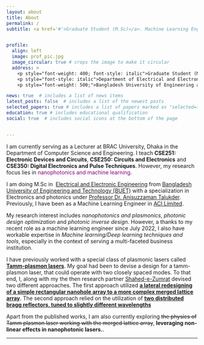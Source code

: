```yaml
---
layout: about
title: About
permalink: /
subtitle: <a href='#'>Graduate Student (M.Sc)</a>. Machine Learning Engineer 


profile:
  align: left
  image: prof_pic.jpg
  image_circular: true # crops the image to make it circular
  address: >
    <p style="font-weight: 400; font-style: italic">Graduate Student (M.Sc) - Electronics and Photonics</p>
    <p style="font-style: italic">Department of Electrical and Electronic Engineering</p>
    <p style="font-weight: 500;">Bangladesh University of Engineering and Technology</p>

news: true  # includes a list of news items
latest_posts: false  # includes a list of the newest posts
selected_papers: true # includes a list of papers marked as "selected={true}"
education: true # includes educational qualification
social: true  # includes social icons at the bottom of the page


---
```


I am currently serving as a Lecturer at BRAC University, Dhaka in the Department of Computer Science and Engineering. I teach **CSE251: Electronic Devices and Circuits**, **CSE250: Circuits and Electronics** and **CSE350: Digital Electronics and Pulse Techniques**. However, my research focus lies in <span style="color:purple;">nanophotonics and machine learning</span>.  

<!-- I am currently looking for graduate positions in labs focusing on **<span style="font-size: 16px;">nanophotonics, active plasmonics and non-linear optics</span>**. For my Master's thesis, I am working on enhancing non-linear optical phenomenon with active plasmonics.   -->

I am doing M.Sc in  [Electrical and Electronic Engineering][EEE-BUET] from [Bangladesh University of Engineering and Technology (BUET)][buet] with a specialization in Electronics and photonics under [Professor Dr. Anisuzzaman Talukder][Anis]. Previously, I have been  as a Machine Learning Engineer in  [ACI Limited][ACI].
 
 My research interest includes _nanophotonics and plasmonics_, _photonic design optimization_ and _photonic inverse design_. However, a thanks to my recent role as a machine learning engineer since July 2022, I also have workable expertise in _Machine learning/Deep learning techniques and tools_, especially in the context of serving a multi-faceted business institution. 

<!-- This interest has driven me to explore the field of ML/DL assisted electromagnetic simulation and modelling.   -->
<!-- My greater goal is to work with enabled photonic computation and photonic devices. To be at the forefront of photonic integrated circuits research, building machine learning optimized devices. -->

I have previously worked with a special class of plasmonic lasers called **[Tamm-plasmon lasers][tamm-laser]**. My goal had been to devise a design for a tamm-plasmon laser, that could operate with two closely spaced modes. To that end, I, along with my the then research partner [Shahed-e-Zumrat][zumrat] devised two different approaches. The first approach utilized **[a lateral redesigning of a simple rectangular nanohole array to a more complex merged lattice array][merged-lattice]**. The second approach relied on the utilization of **[two distributed bragg reflectors, tuned to slightly different wavelengths][dual-dbr-laser]**


Apart from the published works, I am also currently exploring ~~the physics of Tamm plasmon laser working with the merged lattice array~~, **leveraging non-linear effects in nanophotonic lasers.**. 

---
[Anis]:http://anis.buet.ac.bd/index.html 
[ACI]:https://www.aci-bd.com/mis_department.php
[EEE-BUET]:https://eee.buet.ac.bd/
[buet]:https://www.buet.ac.bd/

[tamm-laser]:https://iopscience.iop.org/article/10.1088/2399-6528/aab7e4/meta
[zumrat]:https://www.researchgate.net/profile/Shahed-E-Zumrat
[merged-lattice]:https://pubs.rsc.org/en/content/articlelanding/2022/NA/D1NA00402F
[dual-dbr-laser]:https://opg.optica.org/oe/fulltext.cfm?uri=oe-30-14-25234&id=477422
[ug-thesis]:https://drive.google.com/file/d/14G0N8WlRBaGbqvl5rINicUUSEyCiv9ub/view


<!-- Put your address / P.O. box / other info right below your picture. You can also disable any of these elements by editing `profile` property of the YAML header of your `_pages/about.md`. Edit `_bibliography/papers.bib` and Jekyll will render your [publications page](/al-folio/publications/) automatically.

Link to your social media connections, too. This theme is set up to use [Font Awesome icons](http://fortawesome.github.io/Font-Awesome/) and [Academicons](https://jpswalsh.github.io/academicons/), like the ones below. Add your Facebook, Twitter, LinkedIn, Google Scholar, or just disable all of them. -->
